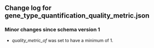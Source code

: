 ## Change log for gene_type_quantification_quality_metric.json

### Minor changes since schema version 1

* *quality_metric_of* was set to have a minimum of 1.

